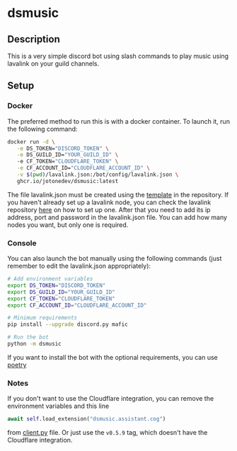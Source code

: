 # dsmusic

## Description

This is a very simple discord bot using slash commands to play music using lavalink on your guild channels.

## Setup

### Docker

The preferred method to run this is with a docker container. To launch it, run the following command:

```bash
docker run -d \
   -e DS_TOKEN="DISCORD_TOKEN" \
   -e DS_GUILD_ID="YOUR_GUILD_ID" \ 
   -e CF_TOKEN="CLOUDFLARE_TOKEN" \
   -e CF_ACCOUNT_ID="CLOUDFLARE_ACCOUNT_ID" \
   -v $(pwd)/lavalink.json:/bot/config/lavalink.json \
   ghcr.io/jotonedev/dsmusic:latest
```

The file lavalink.json must be created using the [template](config/lavalink.example.json) in the repository.
If you haven't already set up a lavalink node, you can check the lavalink
repository [here](https://github.com/lavalink-devs/Lavalink) on how to set up one.
After that you need to add its ip address, port and password in the lavalink.json file. You can add how many nodes you
want, but only one is required.

### Console

You can also launch the bot manually using the following commands (just remember to edit the lavalink.json
appropriately):

```bash
# Add environment variables
export DS_TOKEN="DISCORD_TOKEN"
export DS_GUILD_ID="YOUR_GUILD_ID"
export CF_TOKEN="CLOUDFLARE_TOKEN"
export CF_ACCOUNT_ID="CLOUDFLARE_ACCOUNT_ID"

# Minimum requirements
pip install --upgrade discord.py mafic

# Run the bot
python -m dsmusic
```

If you want to install the bot with the optional requirements, you can use [poetry](https://python-poetry.org/)

### Notes

If you don't want to use the Cloudflare integration, you can remove the environment variables and this line
```python
await self.load_extension("dsmusic.assistant.cog")
```
from [client.py](dsmusic/client.py) file.
Or just use the `v0.5.9` tag, which doesn't have the Cloudflare integration.
